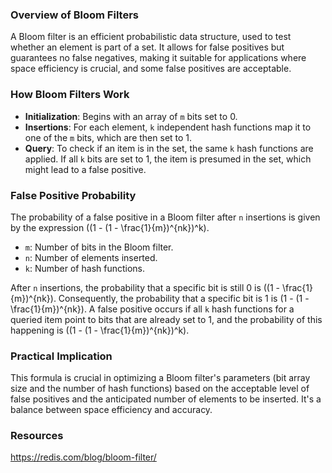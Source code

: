 ### Overview of Bloom Filters
A Bloom filter is an efficient probabilistic data structure, used to test whether an element is part of a set. It allows for false positives but guarantees no false negatives, making it suitable for applications where space efficiency is crucial, and some false positives are acceptable.

### How Bloom Filters Work
- **Initialization**: Begins with an array of `m` bits set to 0.
- **Insertions**: For each element, `k` independent hash functions map it to one of the `m` bits, which are then set to 1.
- **Query**: To check if an item is in the set, the same `k` hash functions are applied. If all `k` bits are set to 1, the item is presumed in the set, which might lead to a false positive.

### False Positive Probability
The probability of a false positive in a Bloom filter after `n` insertions is given by the expression \((1 - (1 - \frac{1}{m})^{nk})^k\).

- `m`: Number of bits in the Bloom filter.
- `n`: Number of elements inserted.
- `k`: Number of hash functions.

After `n` insertions, the probability that a specific bit is still 0 is \((1 - \frac{1}{m})^{nk}\). Consequently, the probability that a specific bit is 1 is \(1 - (1 - \frac{1}{m})^{nk}\). A false positive occurs if all `k` hash functions for a queried item point to bits that are already set to 1, and the probability of this happening is \((1 - (1 - \frac{1}{m})^{nk})^k\).

### Practical Implication
This formula is crucial in optimizing a Bloom filter's parameters (bit array size and the number of hash functions) based on the acceptable level of false positives and the anticipated number of elements to be inserted. It's a balance between space efficiency and accuracy.

### Resources
https://redis.com/blog/bloom-filter/